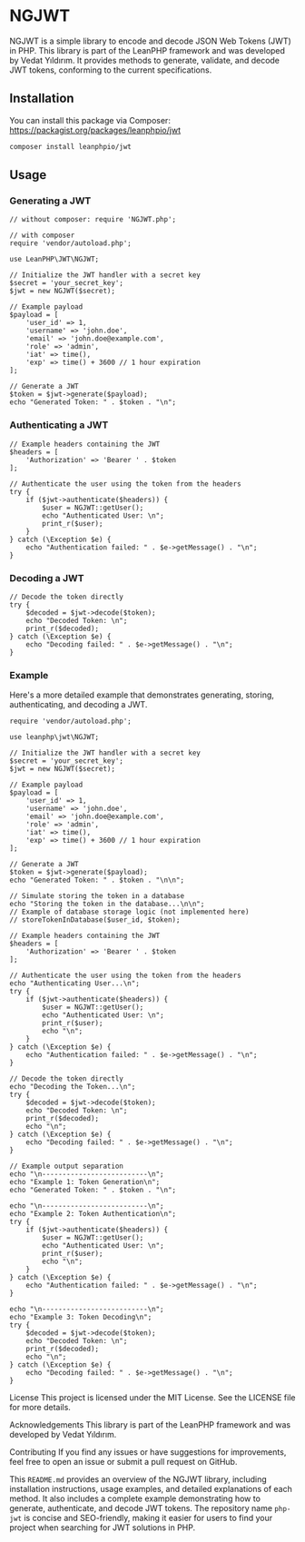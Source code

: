 # NGJWT
NGJWT is a simple library to encode and decode JSON Web Tokens (JWT) in PHP. This library is part of the LeanPHP framework and was developed by Vedat Yıldırım. It provides methods to generate, validate, and decode JWT tokens, conforming to the current specifications. 

## Installation

You can install this package via Composer: https://packagist.org/packages/leanphpio/jwt

```bash
composer install leanphpio/jwt
```

## Usage

### Generating a JWT

```
// without composer: require 'NGJWT.php';

// with composer
require 'vendor/autoload.php';

use LeanPHP\JWT\NGJWT;

// Initialize the JWT handler with a secret key
$secret = 'your_secret_key';
$jwt = new NGJWT($secret);

// Example payload
$payload = [
    'user_id' => 1,
    'username' => 'john.doe',
    'email' => 'john.doe@example.com',
    'role' => 'admin',
    'iat' => time(),
    'exp' => time() + 3600 // 1 hour expiration
];

// Generate a JWT
$token = $jwt->generate($payload);
echo "Generated Token: " . $token . "\n";
```

### Authenticating a JWT

```
// Example headers containing the JWT
$headers = [
    'Authorization' => 'Bearer ' . $token
];

// Authenticate the user using the token from the headers
try {
    if ($jwt->authenticate($headers)) {
        $user = NGJWT::getUser();
        echo "Authenticated User: \n";
        print_r($user);
    }
} catch (\Exception $e) {
    echo "Authentication failed: " . $e->getMessage() . "\n";
}

```

### Decoding a JWT

```
// Decode the token directly
try {
    $decoded = $jwt->decode($token);
    echo "Decoded Token: \n";
    print_r($decoded);
} catch (\Exception $e) {
    echo "Decoding failed: " . $e->getMessage() . "\n";
}
```

### Example

Here's a more detailed example that demonstrates generating, storing, authenticating, and decoding a JWT.

```
require 'vendor/autoload.php';

use leanphp\jwt\NGJWT;

// Initialize the JWT handler with a secret key
$secret = 'your_secret_key';
$jwt = new NGJWT($secret);

// Example payload
$payload = [
    'user_id' => 1,
    'username' => 'john.doe',
    'email' => 'john.doe@example.com',
    'role' => 'admin',
    'iat' => time(),
    'exp' => time() + 3600 // 1 hour expiration
];

// Generate a JWT
$token = $jwt->generate($payload);
echo "Generated Token: " . $token . "\n\n";

// Simulate storing the token in a database
echo "Storing the token in the database...\n\n";
// Example of database storage logic (not implemented here)
// storeTokenInDatabase($user_id, $token);

// Example headers containing the JWT
$headers = [
    'Authorization' => 'Bearer ' . $token
];

// Authenticate the user using the token from the headers
echo "Authenticating User...\n";
try {
    if ($jwt->authenticate($headers)) {
        $user = NGJWT::getUser();
        echo "Authenticated User: \n";
        print_r($user);
        echo "\n";
    }
} catch (\Exception $e) {
    echo "Authentication failed: " . $e->getMessage() . "\n";
}

// Decode the token directly
echo "Decoding the Token...\n";
try {
    $decoded = $jwt->decode($token);
    echo "Decoded Token: \n";
    print_r($decoded);
    echo "\n";
} catch (\Exception $e) {
    echo "Decoding failed: " . $e->getMessage() . "\n";
}

// Example output separation
echo "\n--------------------------\n";
echo "Example 1: Token Generation\n";
echo "Generated Token: " . $token . "\n";

echo "\n--------------------------\n";
echo "Example 2: Token Authentication\n";
try {
    if ($jwt->authenticate($headers)) {
        $user = NGJWT::getUser();
        echo "Authenticated User: \n";
        print_r($user);
        echo "\n";
    }
} catch (\Exception $e) {
    echo "Authentication failed: " . $e->getMessage() . "\n";
}

echo "\n--------------------------\n";
echo "Example 3: Token Decoding\n";
try {
    $decoded = $jwt->decode($token);
    echo "Decoded Token: \n";
    print_r($decoded);
    echo "\n";
} catch (\Exception $e) {
    echo "Decoding failed: " . $e->getMessage() . "\n";
}

```

License
This project is licensed under the MIT License. See the LICENSE file for more details.

Acknowledgements
This library is part of the LeanPHP framework and was developed by Vedat Yıldırım.

Contributing
If you find any issues or have suggestions for improvements, feel free to open an issue or submit a pull request on GitHub.


This `README.md` provides an overview of the NGJWT library, including installation instructions, usage examples, and detailed explanations of each method. It also includes a complete example demonstrating how to generate, authenticate, and decode JWT tokens. The repository name `php-jwt` is concise and SEO-friendly, making it easier for users to find your project when searching for JWT solutions in PHP.

